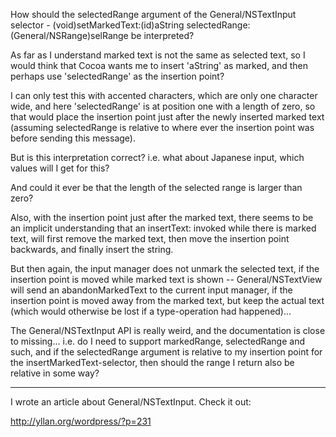 How should the selectedRange argument of the General/NSTextInput selector     - (void)setMarkedText:(id)aString selectedRange:(General/NSRange)selRange be interpreted?

As far as I understand marked text is not the same as selected text, so I would think that Cocoa wants me to insert 'aString' as marked, and then perhaps use 'selectedRange' as the insertion point?

I can only test this with accented characters, which are only one character wide, and here 'selectedRange' is at position one with a length of zero, so that would place the insertion point just after the newly inserted marked text (assuming selectedRange is relative to where ever the insertion point was before sending this message).

But is this interpretation correct? i.e. what about Japanese input, which values will I get for this?

And could it ever be that the length of the selected range is larger than zero?

Also, with the insertion point just after the marked text, there seems to be an implicit understanding that an insertText: invoked while there is marked text, will first remove the marked text, then move the insertion point backwards, and finally insert the string.

But then again, the input manager does not unmark the selected text, if the insertion point is moved while marked text is shown -- General/NSTextView will send an abandonMarkedText to the current input manager, if the insertion point is moved away from the marked text, but keep the actual text (which would otherwise be lost if a type-operation had happened)...

The General/NSTextInput API is really weird, and the documentation is close to missing... i.e. do I need to support markedRange, selectedRange and such, and if the selectedRange argument is relative to my insertion point for the insertMarkedText-selector, then should the range I return also be relative in some way?

----
I wrote an article about General/NSTextInput. Check it out:

http://yllan.org/wordpress/?p=231